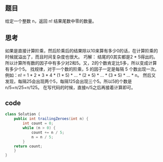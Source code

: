 ## 题目
给定一个整数 n，返回 n! 结果尾数中零的数量。

## 思考
如果是直接计算阶乘，然后阶乘后的结果除以10来算有多少0的话，在计算阶乘的时候就溢出了，而且时间复杂度也很大。
巧解：
结尾的0其实都是2 * 5得出的。所以计算所有数的因子中有多少对2和5。又，2的个数肯定比5多，所以变成计算有多少个5。
找规律，对于一个数的阶乘，5 的因子一定是每隔 5 个数出现一次。例如：n! = 1 * 2 * 3 * 4 * (1 * 5) * ... * (2 * 5) * ... * (3 * 5) * ... * n。 然后又发现，每隔25会出现两个5，每隔125会出现三个5。所以5的个数是n/5+n/25+n/125。 在写代码的时候，直接n/5之后再接着计算即可。

## code
```java
class Solution {
    public int trailingZeroes(int n) {
        int count = 0;
        while (n > 0) {
            count += n / 5;
            n = n / 5;
    	}
    return count;
	}
}
```